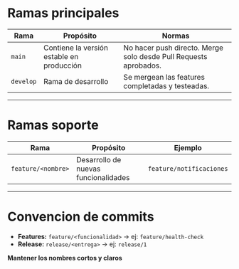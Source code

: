 # Ramas principales

| Rama   | Propósito                                              | Normas                                                                 |
|--------|--------------------------------------------------------|------------------------------------------------------------------------|
| `main` | Contiene la versión estable en producción              | No hacer push directo. Merge solo desde Pull Requests aprobados.    |
| `develop` | Rama de desarrollo  | Se mergean las features completadas y testeadas.                      |

---

# Ramas soporte

| Rama                | Propósito                                               | Ejemplo                       |
|---------------------|--------------------------------------------------------|-------------------------------|
| `feature/<nombre>`  | Desarrollo de nuevas funcionalidades                   | `feature/notificaciones`      |
---

# Convencion de commits

- **Features:** `feature/<funcionalidad>` → ej: `feature/health-check`
- **Release:** `release/<entrega>` → ej: `release/1`

**Mantener los nombres cortos y claros**
